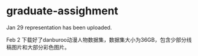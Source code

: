 # graduate-assighment
Jan 29 representation has been uploaded.

Feb 2 下载好了danburoo动漫人物数据集，数据集大小为36GB，包含少部分线稿图片和大部分彩色图片。
